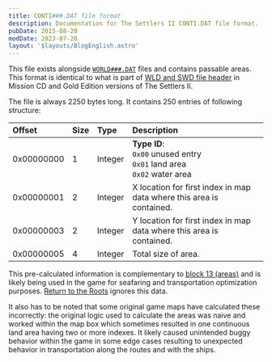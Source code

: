 ```yaml
---
title: CONTI###.DAT file format
description: Documentation for The Settlers II CONTI.DAT file format.
pubDate: 2015-08-20
modDate: 2023-07-20
layout: '$layouts/BlogEnglish.astro'
---
```


This file exists alongside [`WORLD###.DAT`](./WORLD.DAT) files and contains passable areas. This format is identical to
what is part of [WLD and SWD file header](./wld-and-swd) in Mission CD and Gold Edition versions of The Settlers II.

The file is always 2250 bytes long. It contains 250 entries of following structure:

| Offset     | Size | Type    | Description                                                                        |
| :--------- | :--- | :------ | :--------------------------------------------------------------------------------- |
| 0x00000000 | 1    | Integer | **Type ID**:<br />`0x00` unused entry<br />`0x01` land area<br />`0x02` water area |
| 0x00000001 | 2    | Integer | X location for first index in map data where this area is contained.               |
| 0x00000003 | 2    | Integer | Y location for first index in map data where this area is contained.               |
| 0x00000005 | 4    | Integer | Total size of area.                                                                |

This pre-calculated information is complementary to [block 13 (areas)](./block-D) and is likely being used in the game
for seafaring and transportation optimization purposes. [Return to the Roots](/return-to-the-roots) ignores this data.

It also has to be noted that some original game maps have calculated these incorrectly: the original logic used to
calculate the areas was naive and worked within the map box which sometimes resulted in one continuous land area having
two or more indexes. It likely caused unintended buggy behavior within the game in some edge cases resulting to
unexpected behavior in transportation along the routes and with the ships.
